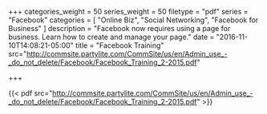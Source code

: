 +++
categories_weight = 50
series_weight = 50
filetype = "pdf"
series = "Facebook"
categories = [
  "Online Biz",
  "Social Networking",
  "Facebook for Business"
]
description = "Facebook now requires using a page for business. Learn how to create and manage your page."
date = "2016-11-10T14:08:21-05:00"
title = "Facebook Training"
src="http://commsite.partylite.com/CommSite/us/en/Admin_use_-_do_not_delete/Facebook/Facebook_Training_2-2015.pdf"

+++

{{< pdf src="http://commsite.partylite.com/CommSite/us/en/Admin_use_-_do_not_delete/Facebook/Facebook_Training_2-2015.pdf" >}}
